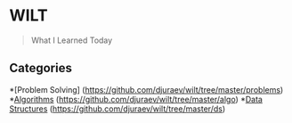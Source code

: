 # WILT

> What I Learned Today	

## Categories

*[Problem Solving] (https://github.com/djuraev/wilt/tree/master/problems)
*[Algorithms](https://github.com/djuraev/wilt/tree/master/algo) (https://github.com/djuraev/wilt/tree/master/algo)
*[Data Structures](https://github.com/djuraev/wilt/tree/master/ds) (https://github.com/djuraev/wilt/tree/master/ds)

